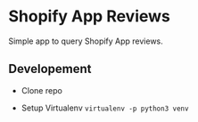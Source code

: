 # Shopify App Reviews

Simple app to query Shopify App reviews.

## Developement

* Clone repo

* Setup Virtualenv
`virtualenv -p python3 venv`


